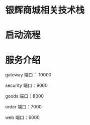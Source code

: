# 银辉商城相关技术栈
# 启动流程
# 服务介绍
gateway 端口： 10000

security 端口：9000

goods 端口：8000

order 端口：7000

web 端口：6000